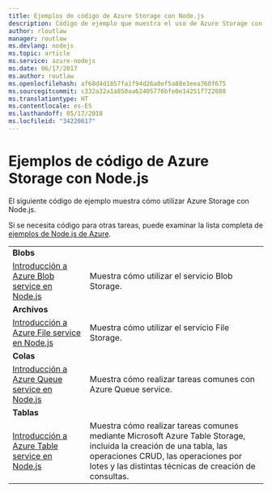 ```yaml
---
title: Ejemplos de código de Azure Storage con Node.js
description: Código de ejemplo que muestra el uso de Azure Storage con Node.js.
author: rloutlaw
manager: routlaw
ms.devlang: nodejs
ms.topic: article
ms.service: azure-nodejs
ms.date: 06/17/2017
ms.author: routlaw
ms.openlocfilehash: af68d4d1857fa1f94d26a0ef5a88e3eea760f675
ms.sourcegitcommit: c332a32a1a850aa62405776bfe0e14251f722888
ms.translationtype: HT
ms.contentlocale: es-ES
ms.lasthandoff: 05/17/2018
ms.locfileid: "34220617"
---
```

# <a name="azure-storage-with-nodejs-code-samples"></a>Ejemplos de código de Azure Storage con Node.js

El siguiente código de ejemplo muestra cómo utilizar Azure Storage con Node.js.

Si se necesita código para otras tareas, puede examinar la lista completa de [ejemplos de Node.js de Azure](https://azure.microsoft.com/resources/samples/?term=nodejs).


| | |
|---|---|
| **Blobs** ||
| [Introducción a Azure Blob service en Node.js](https://github.com/Azure-Samples/storage-blob-node-getting-started) | Muestra cómo utilizar el servicio Blob Storage. |
| **Archivos** ||
| [Introducción a Azure File service en Node.js](https://azure.microsoft.com/resources/samples/storage-file-node-getting-started/) | Muestra cómo utilizar el servicio File Storage. |
| **Colas** ||
| [Introducción a Azure Queue service en Node.js](https://azure.microsoft.com/resources/samples/storage-queue-node-getting-started/) | Muestra cómo realizar tareas comunes con Azure Queue service. |
| **Tablas** ||
| [Introducción a Azure Table service en Node.js](https://azure.microsoft.com/resources/samples/storage-table-node-getting-started/) | Muestra cómo realizar tareas comunes mediante Microsoft Azure Table Storage, incluida la creación de una tabla, las operaciones CRUD, las operaciones por lotes y las distintas técnicas de creación de consultas. |

